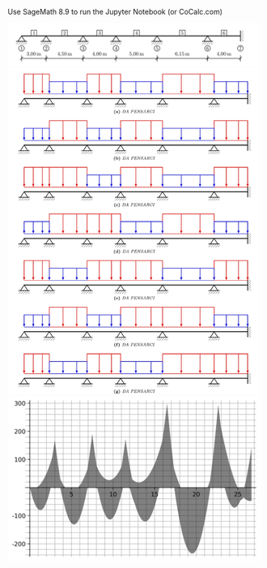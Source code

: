 Use SageMath 8.9 to run the Jupyter Notebook (or CoCalc.com)

<img src="/imgGIT/Struttura0.jpg" alt="drawing" width="500"/>
<img src="/imgGIT/Struttura2.jpg" alt="drawing" width="500"/>
<img src="/imgGIT/SLU_pInviluppo.png" alt="drawing" width="500"/>

 
